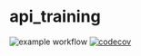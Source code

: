 # api_training
![example workflow](https://github.com/ArunBalasingam/api_training/actions/workflows/build.yml/badge.svg)
[![codecov](https://codecov.io/gh/PierricL/api_training/branch/main/graph/badge.svg)](https://codecov.io/gh/PierricL/api_training
)
